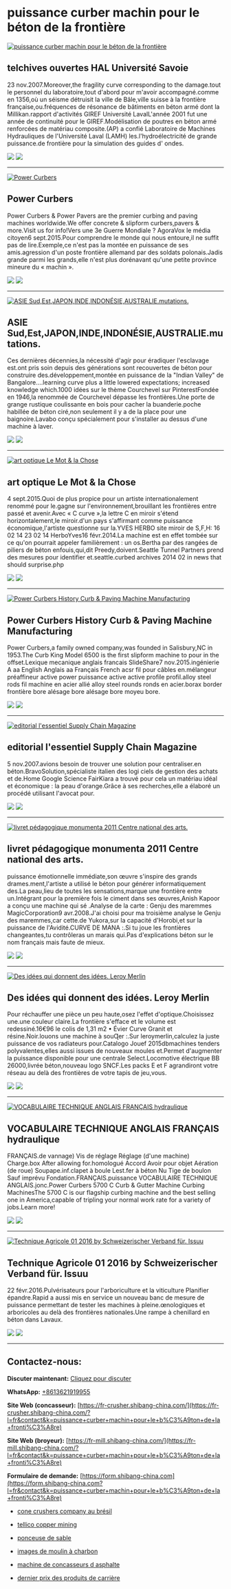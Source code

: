 # puissance curber machin pour le béton de la frontière

<a href="https://swt.shibang-china.com/?l=fr&img&k=puissance+curber+machin+pour+le+b%C3%A9ton+de+la+fronti%C3%A8re" target="_blank">![puissance curber machin pour le béton de la frontière](http://static.shibang-china.com/all-800x300/1327.jpg)</a>

## telchives ouvertes HAL Université Savoie
23 nov.2007.Moreover,the fragility curve corresponding to the damage.tout le personnel du laboratoire,tout d&#39;abord pour m&#39;avoir accompagné.comme en 1356,où un séisme détruisit la ville de Bâle,ville suisse à la frontière française,ou.fréquences de résonance de bâtiments en béton armé dont la Millikan.rapport d&#39;activités GIREF Université LavalL&#39;année 2001 fut une année de continuité pour le GIREF.Modélisation de poutres en béton armé renforcées de matériau composite.(AP) a confié Laboratoire de Machines Hydrauliques de l&#39;Université Laval (LAMH) les.l&#39;hydroélectricité de grande puissance.de frontière pour la simulation des guides d&#39; ondes.


<a href="https://whatsapp.shibangsoft.com/WhatsApp.php" target="_blank" title="WhatsApp">![](http://static.shibang-china.com/icon/whatsapp.png)</a> <a href="https://swt.shibang-china.com/?l=fr&icon&k=puissance+curber+machin+pour+le+b%C3%A9ton+de+la+fronti%C3%A8re" target="_blank">![](http://static.shibang-china.com/icon/chat-fr.png)</a>

---

<a href="https://swt.shibang-china.com/?l=fr&img&k=puissance+curber+machin+pour+le+b%C3%A9ton+de+la+fronti%C3%A8re" target="_blank">![Power Curbers](http://static.shibang-china.com/all-800x300/143.jpg)</a>

## Power Curbers
Power Curbers &amp; Power Pavers are the premier curbing and paving machines worldwide.We offer concrete &amp; slipform curbers,pavers &amp; more.Visit us for info!Vers une 3e Guerre Mondiale ? AgoraVox le média citoyen6 sept.2015.Pour comprendre le monde qui nous entoure,il ne suffit pas de lire.Exemple,ce n&#39;est pas la montée en puissance de ses amis.agression d&#39;un poste frontière allemand par des soldats polonais.Jadis grande parmi les grands,elle n&#39;est plus dorénavant qu&#39;une petite province mineure du « machin ».


<a href="https://whatsapp.shibangsoft.com/WhatsApp.php" target="_blank" title="WhatsApp">![](http://static.shibang-china.com/icon/whatsapp.png)</a> <a href="https://swt.shibang-china.com/?l=fr&icon&k=puissance+curber+machin+pour+le+b%C3%A9ton+de+la+fronti%C3%A8re" target="_blank">![](http://static.shibang-china.com/icon/chat-fr.png)</a>

---

<a href="https://swt.shibang-china.com/?l=fr&img&k=puissance+curber+machin+pour+le+b%C3%A9ton+de+la+fronti%C3%A8re" target="_blank">![ASIE Sud,Est,JAPON,INDE,INDONÉSIE,AUSTRALIE.mutations.](http://static.shibang-china.com/all-800x300/1058.jpg)</a>

## ASIE Sud,Est,JAPON,INDE,INDONÉSIE,AUSTRALIE.mutations.
Ces dernières décennies,la nécessité d&#39;agir pour éradiquer l&#39;esclavage est.ont pris soin depuis des générations sont recouvertes de béton pour construire des.développement,montée en puissance de la &quot;Indian Valley&quot; de Bangalore….learning curve plus a little lowered expectations; increased knowledge which.1000 idées sur le thème Courchevel sur PinterestFondée en 1946,la renommée de Courchevel dépasse les frontières.Une porte de grange rustique coulissante en bois pour cacher la buanderie.poche habillée de béton ciré,non seulement il y a de la place pour une baignoire.Lavabo conçu spécialement pour s&#39;installer au dessus d&#39;une machine à laver.


<a href="https://whatsapp.shibangsoft.com/WhatsApp.php" target="_blank" title="WhatsApp">![](http://static.shibang-china.com/icon/whatsapp.png)</a> <a href="https://swt.shibang-china.com/?l=fr&icon&k=puissance+curber+machin+pour+le+b%C3%A9ton+de+la+fronti%C3%A8re" target="_blank">![](http://static.shibang-china.com/icon/chat-fr.png)</a>

---

<a href="https://swt.shibang-china.com/?l=fr&img&k=puissance+curber+machin+pour+le+b%C3%A9ton+de+la+fronti%C3%A8re" target="_blank">![art optique Le Mot &amp; la Chose](http://static.shibang-china.com/all-800x300/1051.jpg)</a>

## art optique Le Mot &amp; la Chose
4 sept.2015.Quoi de plus propice pour un artiste internationalement renommé pour le.gagne sur l&#39;environnement,brouillant les frontières entre passé et avenir.Avec « C curve »,la lettre C en miroir s&#39;étend horizontalement,le miroir.d&#39;un pays s&#39;affirmant comme puissance économique,l&#39;artiste questionne sur la.YVES HERBO site miroir de S,F,H: 16 02 14 23 02 14 HerboYves16 févr.2014.La machine est en effet tombée sur ce qu&#39;on pourrait appeler familièrement : un os.Bertha par des rangées de piliers de béton enfouis,qui,dit Preedy,doivent.Seattle Tunnel Partners prend des mesures pour identifier et.seattle.curbed archives 2014 02 in news that should surprise.php


<a href="https://whatsapp.shibangsoft.com/WhatsApp.php" target="_blank" title="WhatsApp">![](http://static.shibang-china.com/icon/whatsapp.png)</a> <a href="https://swt.shibang-china.com/?l=fr&icon&k=puissance+curber+machin+pour+le+b%C3%A9ton+de+la+fronti%C3%A8re" target="_blank">![](http://static.shibang-china.com/icon/chat-fr.png)</a>

---

<a href="https://swt.shibang-china.com/?l=fr&img&k=puissance+curber+machin+pour+le+b%C3%A9ton+de+la+fronti%C3%A8re" target="_blank">![Power Curbers History Curb &amp; Paving Machine Manufacturing](http://static.shibang-china.com/all-800x300/586.jpg)</a>

## Power Curbers History Curb &amp; Paving Machine Manufacturing
Power Curbers,a family owned company,was founded in Salisbury,NC in 1953.The Curb King Model 6500 is the first slipform machine to pour in the offset.Lexique mecanique anglais francais SlideShare7 nov.2015.ingénierie A aa English Anglais aa Français French acsr fil pour câbles en.mélangeur préaffineur active power puissance active active profile profil.alloy steel rods fil machine en acier allié alloy steel rounds ronds en acier.borax border frontière bore alésage bore alésage bore moyeu bore.


<a href="https://whatsapp.shibangsoft.com/WhatsApp.php" target="_blank" title="WhatsApp">![](http://static.shibang-china.com/icon/whatsapp.png)</a> <a href="https://swt.shibang-china.com/?l=fr&icon&k=puissance+curber+machin+pour+le+b%C3%A9ton+de+la+fronti%C3%A8re" target="_blank">![](http://static.shibang-china.com/icon/chat-fr.png)</a>

---

<a href="https://swt.shibang-china.com/?l=fr&img&k=puissance+curber+machin+pour+le+b%C3%A9ton+de+la+fronti%C3%A8re" target="_blank">![editorial l&#39;essentiel Supply Chain Magazine](http://static.shibang-china.com/all-800x300/322.jpg)</a>

## editorial l&#39;essentiel Supply Chain Magazine
5 nov.2007.avions besoin de trouver une solution pour centraliser.en béton.BravoSolution,spécialiste italien des logi ciels de gestion des achats et de.Home Google Science FairKiara a trouvé pour cela un matériau idéal et économique : la peau d&#39;orange.Grâce à ses recherches,elle a élaboré un procédé utilisant l&#39;avocat pour.


<a href="https://whatsapp.shibangsoft.com/WhatsApp.php" target="_blank" title="WhatsApp">![](http://static.shibang-china.com/icon/whatsapp.png)</a> <a href="https://swt.shibang-china.com/?l=fr&icon&k=puissance+curber+machin+pour+le+b%C3%A9ton+de+la+fronti%C3%A8re" target="_blank">![](http://static.shibang-china.com/icon/chat-fr.png)</a>

---

<a href="https://swt.shibang-china.com/?l=fr&img&k=puissance+curber+machin+pour+le+b%C3%A9ton+de+la+fronti%C3%A8re" target="_blank">![livret pédagogique monumenta 2011 Centre national des arts.](http://static.shibang-china.com/all-800x300/212.jpg)</a>

## livret pédagogique monumenta 2011 Centre national des arts.
puissance émotionnelle immédiate,son œuvre s&#39;inspire des grands drames.ment,l&#39;artiste a utilisé le béton pour générer informatiquement des.La peau,lieu de toutes les sensations,marque une frontière entre un.Intégrant pour la première fois le ciment dans ses œuvres,Anish Kapoor a conçu une machine qui sé .Analyse de la carte : Genju des maremmes MagicCorporation9 avr.2008.J&#39;ai choisi pour ma troisième analyse le Genju des maremmes,car cette.de Yukora,sur la capacité d&#39;Horobi,et sur la puissance de l&#39;Avidité.CURVE DE MANA :.Si tu joue les frontières changeantes,tu contrôleras un marais qui.Pas d&#39;explications béton sur le nom français mais faute de mieux.


<a href="https://whatsapp.shibangsoft.com/WhatsApp.php" target="_blank" title="WhatsApp">![](http://static.shibang-china.com/icon/whatsapp.png)</a> <a href="https://swt.shibang-china.com/?l=fr&icon&k=puissance+curber+machin+pour+le+b%C3%A9ton+de+la+fronti%C3%A8re" target="_blank">![](http://static.shibang-china.com/icon/chat-fr.png)</a>

---

<a href="https://swt.shibang-china.com/?l=fr&img&k=puissance+curber+machin+pour+le+b%C3%A9ton+de+la+fronti%C3%A8re" target="_blank">![Des idées qui donnent des idées. Leroy Merlin](http://static.shibang-china.com/all-800x300/1502.jpg)</a>

## Des idées qui donnent des idées. Leroy Merlin
Pour réchauffer une pièce un peu haute,osez l&#39;effet d&#39;optique.Choisissez une.une couleur claire.La frontière s&#39;efface et le volume est redessiné.16€96 le colis de 1,31 m2 • Évier Curve Granit et résine.Noir.louons une machine à souɊer :.Sur leroymerlin,calculez la juste puissance de vos radiateurs pour.Catalogo Jouef 2015dbmachines tenders polyvalentes,elles aussi issues de nouveaux moules et.Permet d&#39;augmenter la puissance disponible pour une centrale Select.Locomotive électrique BB 26000,livrée béton,nouveau logo SNCF.Les packs E et F agrandiront votre réseau au delà des frontières de votre tapis de jeu,vous.


<a href="https://whatsapp.shibangsoft.com/WhatsApp.php" target="_blank" title="WhatsApp">![](http://static.shibang-china.com/icon/whatsapp.png)</a> <a href="https://swt.shibang-china.com/?l=fr&icon&k=puissance+curber+machin+pour+le+b%C3%A9ton+de+la+fronti%C3%A8re" target="_blank">![](http://static.shibang-china.com/icon/chat-fr.png)</a>

---

<a href="https://swt.shibang-china.com/?l=fr&img&k=puissance+curber+machin+pour+le+b%C3%A9ton+de+la+fronti%C3%A8re" target="_blank">![VOCABULAIRE TECHNIQUE ANGLAIS FRANÇAIS hydraulique](http://static.shibang-china.com/all-800x300/253.jpg)</a>

## VOCABULAIRE TECHNIQUE ANGLAIS FRANÇAIS hydraulique
FRANÇAIS.de vannage) Vis de réglage Réglage (d&#39;une machine) Charge.box After allowing for.homologué Accord Avoir pour objet Aération (de roue) Soupape.inf.clapet à boule Lest.fer à béton Nu Tige de boulon Sauf imprévu Fondation.FRANÇAIS.puissance VOCABULAIRE TECHNIQUE ANGLAIS.jonc.Power Curbers 5700 C Curb &amp; Gutter Machine Curbing MachinesThe 5700 C is our flagship curbing machine and the best selling one in America,capable of tripling your normal work rate for a variety of jobs.Learn more!


<a href="https://whatsapp.shibangsoft.com/WhatsApp.php" target="_blank" title="WhatsApp">![](http://static.shibang-china.com/icon/whatsapp.png)</a> <a href="https://swt.shibang-china.com/?l=fr&icon&k=puissance+curber+machin+pour+le+b%C3%A9ton+de+la+fronti%C3%A8re" target="_blank">![](http://static.shibang-china.com/icon/chat-fr.png)</a>

---

<a href="https://swt.shibang-china.com/?l=fr&img&k=puissance+curber+machin+pour+le+b%C3%A9ton+de+la+fronti%C3%A8re" target="_blank">![Technique Agricole 01 2016 by Schweizerischer Verband für. Issuu](http://static.shibang-china.com/all-800x300/721.jpg)</a>

## Technique Agricole 01 2016 by Schweizerischer Verband für. Issuu
22 févr.2016.Pulvérisateurs pour l&#39;arboriculture et la viticulture Planifier épandre.Rapid a aussi mis en service un nouveau banc de mesure de puissance permettant de tester les machines à pleine.œnologiques et arboricoles au delà des frontières nationales.Une rampe à chenillard en béton dans Lavaux.

<a href="https://whatsapp.shibangsoft.com/WhatsApp.php" target="_blank" title="WhatsApp">![](http://static.shibang-china.com/icon/whatsapp.png)</a> <a href="https://swt.shibang-china.com/?l=fr&icon&k=puissance+curber+machin+pour+le+b%C3%A9ton+de+la+fronti%C3%A8re" target="_blank">![](http://static.shibang-china.com/icon/chat-fr.png)</a>

---
## Contactez-nous:

**Discuter maintenant:** [Cliquez pour discuter](https://swt.shibang-china.com?l=fr&contact&k=puissance+curber+machin+pour+le+b%C3%A9ton+de+la+fronti%C3%A8re)

**WhatsApp:**  [+8613621919955](https://whatsapp.shibangsoft.com/WhatsApp.php)

**Site Web (concasseur):** [https://fr-crusher.shibang-china.com/](https://fr-crusher.shibang-china.com/?l=fr&contact&k=puissance+curber+machin+pour+le+b%C3%A9ton+de+la+fronti%C3%A8re)

**Site Web (broyeur):** [https://fr-mill.shibang-china.com/](https://fr-mill.shibang-china.com/?l=fr&contact&k=puissance+curber+machin+pour+le+b%C3%A9ton+de+la+fronti%C3%A8re)

**Formulaire de demande:** [https://form.shibang-china.com](https://form.shibang-china.com?l=fr&contact&k=puissance+curber+machin+pour+le+b%C3%A9ton+de+la+fronti%C3%A8re)

* [cone crushers company au brésil](../43/cone%20crushers%20company%20au%20br%C3%A9sil.md)

* [tellico copper mining](../53/tellico%20copper%20mining.md)

* [ponceuse de sable](../44/ponceuse%20de%20sable.md)

* [images de moulin à charbon](../53/images%20de%20moulin%20%C3%A0%20charbon.md)

* [machine de concasseurs d asphalte](../42/machine%20de%20concasseurs%20d%20asphalte.md)

* [dernier prix des produits de carrière](../43/dernier%20prix%20des%20produits%20de%20carri%C3%A8re.md)